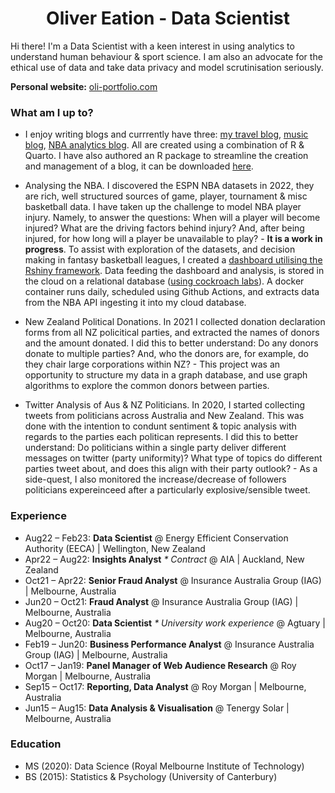 <h1 align="center"> Oliver Eation - Data Scientist</h1>

Hi there! I'm a Data Scientist with a keen interest in using analytics to understand human behaviour & sport science. I am also an advocate for the ethical use of data and take data privacy and model scrutinisation seriously.

**Personal website:** [oli-portfolio.com](https://oli-portfolio.netlify.app/)


### What am I up to? 

- I enjoy writing blogs and currrently have three: [my travel blog](https://shaggycamel-travelblog.netlify.app/), [music blog](https://shaggycamel.quarto.pub/freds_music_blog/), [NBA analytics blog](https://shaggycamel.quarto.pub/fantasy-2023/). All are created using a combination of R & Quarto. I have also authored an R package to streamline the creation and management of a blog, it can be downloaded [here](https://github.com/shaggycamel/blogme). 

- Analysing the NBA. I discovered the ESPN NBA datasets in 2022, they are rich, well structured sources of game, player, tournament & misc basketball data. I have taken up the challenge to model NBA player injury. Namely, to answer the questions: When will a player will become injured? What are the driving factors behind injury? And, after being injured, for how long will a player be unavailable to play? - __It is a work in progress__. To assist with exploration of the datasets, and decision making in fantasy basketball leagues, I created a [dashboard utilising the Rshiny framework](https://shaggycamel.shinyapps.io/NBA-Analysis/). Data feeding the dashboard and analysis, is stored in the cloud on a relational database ([using cockroach labs](https://www.cockroachlabs.com/)). A docker container runs daily, scheduled using Github Actions, and extracts data from the NBA API ingesting it into my cloud database. 

- New Zealand Political Donations.  In 2021 I collected donation declaration forms from all NZ policitical parties, and extracted the names of donors and the amount donated. I did this to better understand: Do any donors donate to multiple parties? And, who the donors are, for example, do they chair large corporations within NZ? - This project was an opportunity to structure my data in a graph database, and use graph algorithms to explore the common donors between parties.

- Twitter Analysis of Aus & NZ Politicians. In 2020, I started collecting tweets from politicians across Australia and New Zealand. This was done with the intention to condunt sentiment & topic analysis with regards to the parties each politican represents. I did this to better understand: Do politicians within a single party deliver different messages on twitter (party uniformity)? What type of topics do different parties tweet about, and does this align with their party outlook? - As a side-quest, I also monitored the increase/decrease of followers politicians expereinceed after a particularly explosive/sensible tweet.


### Experience

- Aug22 – Feb23: __Data Scientist__ @ Energy Efficient Conservation Authority (EECA) | Wellington, New Zealand
- Apr22 – Aug22: __Insights Analyst__ _* Contract_ @ AIA | Auckland, New Zealand
- Oct21 – Apr22: __Senior Fraud Analyst__ @ Insurance Australia Group (IAG) | Melbourne, Australia
- Jun20 – Oct21: __Fraud Analyst__ @ Insurance Australia Group (IAG) | Melbourne, Australia
- Aug20 – Oct20: __Data Scientist__ _* University work experience_ @ Agtuary | Melbourne, Australia
- Feb19 – Jun20: __Business Performance Analyst__ @ Insurance Australia Group (IAG) | Melbourne, Australia
- Oct17 – Jan19: __Panel Manager of Web Audience Research__ @ Roy Morgan | Melbourne, Australia
- Sep15 – Oct17: __Reporting, Data Analyst__ @ Roy Morgan | Melbourne, Australia
- Jun15 – Aug15: __Data Analysis & Visualisation__ @ Tenergy Solar | Melbourne, Australia

### Education

- MS (2020): Data Science (Royal Melbourne Institute of Technology)
- BS (2015): Statistics & Psychology (University of Canterbury)